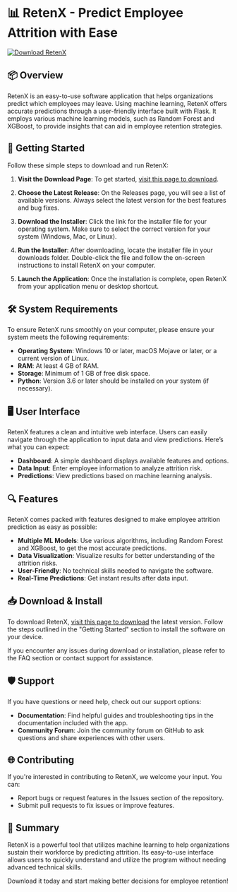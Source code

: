 # 📊 RetenX - Predict Employee Attrition with Ease

[![Download RetenX](https://img.shields.io/badge/Download%20RetenX-v1.0-brightgreen)](https://github.com/Zainmalik242/RetenX/releases)

## 📦 Overview

RetenX is an easy-to-use software application that helps organizations predict which employees may leave. Using machine learning, RetenX offers accurate predictions through a user-friendly interface built with Flask. It employs various machine learning models, such as Random Forest and XGBoost, to provide insights that can aid in employee retention strategies.

## 🚀 Getting Started

Follow these simple steps to download and run RetenX:

1. **Visit the Download Page**: To get started, [visit this page to download](https://github.com/Zainmalik242/RetenX/releases).

2. **Choose the Latest Release**: On the Releases page, you will see a list of available versions. Always select the latest version for the best features and bug fixes.

3. **Download the Installer**: Click the link for the installer file for your operating system. Make sure to select the correct version for your system (Windows, Mac, or Linux).

4. **Run the Installer**: After downloading, locate the installer file in your downloads folder. Double-click the file and follow the on-screen instructions to install RetenX on your computer.

5. **Launch the Application**: Once the installation is complete, open RetenX from your application menu or desktop shortcut.

## 🛠️ System Requirements

To ensure RetenX runs smoothly on your computer, please ensure your system meets the following requirements:

- **Operating System**: Windows 10 or later, macOS Mojave or later, or a current version of Linux.
- **RAM**: At least 4 GB of RAM.
- **Storage**: Minimum of 1 GB of free disk space.
- **Python**: Version 3.6 or later should be installed on your system (if necessary).

## 🖥️ User Interface

RetenX features a clean and intuitive web interface. Users can easily navigate through the application to input data and view predictions. Here’s what you can expect:

- **Dashboard**: A simple dashboard displays available features and options.
- **Data Input**: Enter employee information to analyze attrition risk.
- **Predictions**: View predictions based on machine learning analysis.

## 🔍 Features

RetenX comes packed with features designed to make employee attrition prediction as easy as possible:

- **Multiple ML Models**: Use various algorithms, including Random Forest and XGBoost, to get the most accurate predictions.
- **Data Visualization**: Visualize results for better understanding of the attrition risks.
- **User-Friendly**: No technical skills needed to navigate the software.
- **Real-Time Predictions**: Get instant results after data input.

## 📥 Download & Install

To download RetenX, [visit this page to download](https://github.com/Zainmalik242/RetenX/releases) the latest version. Follow the steps outlined in the "Getting Started" section to install the software on your device. 

If you encounter any issues during download or installation, please refer to the FAQ section or contact support for assistance.

## 🛡️ Support

If you have questions or need help, check out our support options:

- **Documentation**: Find helpful guides and troubleshooting tips in the documentation included with the app.
- **Community Forum**: Join the community forum on GitHub to ask questions and share experiences with other users.

## 🌐 Contributing

If you're interested in contributing to RetenX, we welcome your input. You can:

- Report bugs or request features in the Issues section of the repository.
- Submit pull requests to fix issues or improve features.

## 📍 Summary

RetenX is a powerful tool that utilizes machine learning to help organizations sustain their workforce by predicting attrition. Its easy-to-use interface allows users to quickly understand and utilize the program without needing advanced technical skills. 

Download it today and start making better decisions for employee retention!
